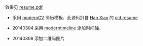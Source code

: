 效果见 [resume.pdf](http://fooleap.org/resume.pdf)

* 采用 [modernCV](http://www.ctan.org/tex-archive/macros/latex/contrib/moderncv) 简历模板，此源码扒自 [Han Xiao](https://github.com/justlaputa) 的 [old resume](https://gitcafe.com/laputa/resume)

* 20140304 采用 [moderntimeline](http://www.ctan.org/tex-archive/macros/latex/contrib/moderntimeline) 添加时间轴，

* 20140308 添加二维码图片
